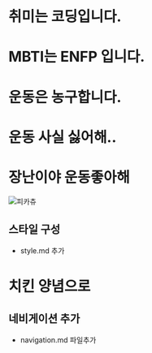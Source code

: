 # 취미는 코딩입니다.
# MBTI는 ENFP 입니다.
# 운동은 농구합니다.
# 운동 사실 싫어해..
# 장난이야 운동좋아해
![피카츄](https://github.com/user-attachments/assets/c4325ece-05cb-41cd-97a8-f1d8b24cd954)

## 스타일 구성
- style.md 추가

# 치킨 양념으로

## 네비게이션 추가
- navigation.md 파일추가